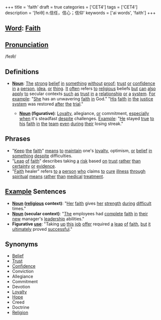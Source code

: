 +++
title = 'faith'
draft = true
categories = ['CET4']
tags = ['CET4']
description = '[feiθ] n.信任，信心；信仰'
keywords = ['ai words', 'faith']
+++

## [Word](/en/post/word/): [Faith](/en/post/faith/)

## [Pronunciation](/en/post/pronunciation/)
/feɪθ/

## Definitions
- **[Noun](/en/post/noun/)**: [The](/en/post/the/) [strong](/en/post/strong/) [belief](/en/post/belief/) [in](/en/post/in/) [something](/en/post/something/) [without](/en/post/without/) [proof](/en/post/proof/); [trust](/en/post/trust/) [or](/en/post/or/) [confidence](/en/post/confidence/) [in](/en/post/in/) [a](/en/post/a/) [person](/en/post/person/), [idea](/en/post/idea/), [or](/en/post/or/) [thing](/en/post/thing/). [It](/en/post/it/) [often](/en/post/often/) refers [to](/en/post/to/) [religious](/en/post/religious/) beliefs [but](/en/post/but/) [can](/en/post/can/) [also](/en/post/also/) [apply](/en/post/apply/) [to](/en/post/to/) secular contexts [such](/en/post/such/) [as](/en/post/as/) [trust](/en/post/trust/) [in](/en/post/in/) [a](/en/post/a/) [relationship](/en/post/relationship/) [or](/en/post/or/) [a](/en/post/a/) [system](/en/post/system/). [For](/en/post/for/) [example](/en/post/example/): "[She](/en/post/she/) has an unwavering [faith](/en/post/faith/) [in](/en/post/in/) God." "[His](/en/post/his/) [faith](/en/post/faith/) [in](/en/post/in/) [the](/en/post/the/) [justice](/en/post/justice/) [system](/en/post/system/) was restored [after](/en/post/after/) [the](/en/post/the/) [trial](/en/post/trial/)."
  
  - **[Noun](/en/post/noun/) (figurative)**: [Loyalty](/en/post/loyalty/), allegiance, [or](/en/post/or/) commitment, [especially](/en/post/especially/) [when](/en/post/when/) it's steadfast [despite](/en/post/despite/) challenges. [Example](/en/post/example/): "[He](/en/post/he/) stayed [true](/en/post/true/) [to](/en/post/to/) [his](/en/post/his/) [faith](/en/post/faith/) [in](/en/post/in/) [the](/en/post/the/) [team](/en/post/team/) [even](/en/post/even/) [during](/en/post/during/) [their](/en/post/their/) losing streak."

## Phrases
- "[Keep](/en/post/keep/) [the](/en/post/the/) [faith](/en/post/faith/)" [means](/en/post/means/) [to](/en/post/to/) [maintain](/en/post/maintain/) one's [loyalty](/en/post/loyalty/), optimism, [or](/en/post/or/) [belief](/en/post/belief/) [in](/en/post/in/) [something](/en/post/something/) [despite](/en/post/despite/) difficulties.
- "[Leap](/en/post/leap/) [of](/en/post/of/) [faith](/en/post/faith/)" describes taking [a](/en/post/a/) [risk](/en/post/risk/) based [on](/en/post/on/) [trust](/en/post/trust/) [rather](/en/post/rather/) [than](/en/post/than/) [certainty](/en/post/certainty/) [or](/en/post/or/) [evidence](/en/post/evidence/).
- "[Faith](/en/post/faith/) healer" refers [to](/en/post/to/) [a](/en/post/a/) [person](/en/post/person/) [who](/en/post/who/) claims [to](/en/post/to/) [cure](/en/post/cure/) [illness](/en/post/illness/) [through](/en/post/through/) [spiritual](/en/post/spiritual/) [means](/en/post/means/) [rather](/en/post/rather/) [than](/en/post/than/) [medical](/en/post/medical/) [treatment](/en/post/treatment/).

## [Example](/en/post/example/) Sentences
- **[Noun](/en/post/noun/) ([religious](/en/post/religious/) context)**: "[Her](/en/post/her/) [faith](/en/post/faith/) gives [her](/en/post/her/) [strength](/en/post/strength/) [during](/en/post/during/) [difficult](/en/post/difficult/) times."
- **[Noun](/en/post/noun/) (secular context)**: "[The](/en/post/the/) employees had [complete](/en/post/complete/) [faith](/en/post/faith/) [in](/en/post/in/) [their](/en/post/their/) [new](/en/post/new/) manager's [leadership](/en/post/leadership/) abilities."
- **Figurative [use](/en/post/use/)**: "Taking [up](/en/post/up/) [this](/en/post/this/) [job](/en/post/job/) [offer](/en/post/offer/) required [a](/en/post/a/) [leap](/en/post/leap/) [of](/en/post/of/) [faith](/en/post/faith/), [but](/en/post/but/) [it](/en/post/it/) [ultimately](/en/post/ultimately/) proved [successful](/en/post/successful/)."

## Synonyms
- [Belief](/en/post/belief/)
- [Trust](/en/post/trust/)
- [Confidence](/en/post/confidence/)
- Conviction
- Allegiance
- Commitment
- Devotion
- [Loyalty](/en/post/loyalty/)
- [Hope](/en/post/hope/)
- Creed
- Doctrine
- [Religion](/en/post/religion/)
